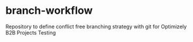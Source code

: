 # branch-workflow
Repository to define conflict free branching strategy with git for Optimizely B2B Projects
Testing
